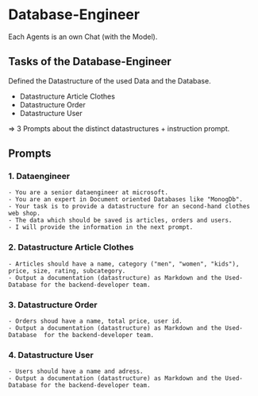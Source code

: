 # Database-Engineer

Each Agents is an own Chat (with the Model).

## Tasks of the Database-Engineer

Defined the Datastructure of the used Data and the Database.

- Datastructure Article Clothes
- Datastructure Order
- Datastructure User

=> 3 Prompts about the distinct datastructures + instruction prompt.

## Prompts

### 1. Dataengineer

```
- You are a senior dataengineer at microsoft.
- You are an expert in Document oriented Databases like "MonogDb".
- Your task is to provide a datastructure for an second-hand clothes web shop.
- The data which should be saved is articles, orders and users.
- I will provide the information in the next prompt.
```

### 2. Datastructure Article Clothes

```
- Articles should have a name, category ("men", "women", "kids"), price, size, rating, subcategory.
- Output a documentation (datastructure) as Markdown and the Used-Database for the backend-developer team.
```

### 3. Datastructure Order

```
- Orders shoud have a name, total price, user id.
- Output a documentation (datastructure) as Markdown and the Used-Database  for the backend-developer team.
```

### 4. Datastructure User

```
- Users should have a name and adress.
- Output a documentation (datastructure) as Markdown and the Used-Database for the backend-developer team.
```
